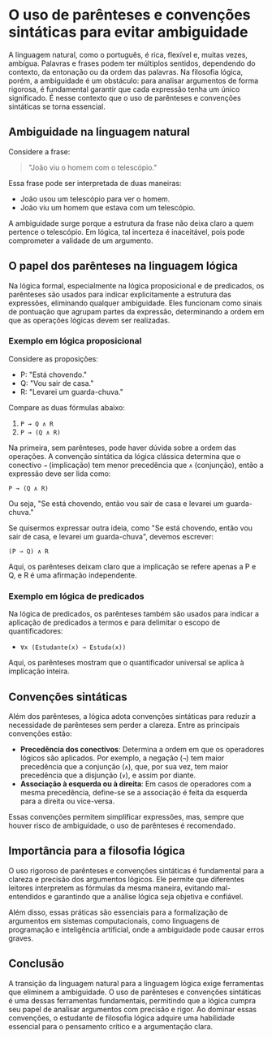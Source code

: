 # O uso de parênteses e convenções sintáticas para evitar ambiguidade

A linguagem natural, como o português, é rica, flexível e, muitas vezes, ambígua. Palavras e frases podem ter múltiplos sentidos, dependendo do contexto, da entonação ou da ordem das palavras. Na filosofia lógica, porém, a ambiguidade é um obstáculo: para analisar argumentos de forma rigorosa, é fundamental garantir que cada expressão tenha um único significado. É nesse contexto que o uso de parênteses e convenções sintáticas se torna essencial.

## Ambiguidade na linguagem natural

Considere a frase:

> "João viu o homem com o telescópio."

Essa frase pode ser interpretada de duas maneiras:
- João usou um telescópio para ver o homem.
- João viu um homem que estava com um telescópio.

A ambiguidade surge porque a estrutura da frase não deixa claro a quem pertence o telescópio. Em lógica, tal incerteza é inaceitável, pois pode comprometer a validade de um argumento.

## O papel dos parênteses na linguagem lógica

Na lógica formal, especialmente na lógica proposicional e de predicados, os parênteses são usados para indicar explicitamente a estrutura das expressões, eliminando qualquer ambiguidade. Eles funcionam como sinais de pontuação que agrupam partes da expressão, determinando a ordem em que as operações lógicas devem ser realizadas.

### Exemplo em lógica proposicional

Considere as proposições:
- P: "Está chovendo."
- Q: "Vou sair de casa."
- R: "Levarei um guarda-chuva."

Compare as duas fórmulas abaixo:

1. `P → Q ∧ R`
2. `P → (Q ∧ R)`

Na primeira, sem parênteses, pode haver dúvida sobre a ordem das operações. A convenção sintática da lógica clássica determina que o conectivo `→` (implicação) tem menor precedência que `∧` (conjunção), então a expressão deve ser lida como:

`P → (Q ∧ R)`

Ou seja, "Se está chovendo, então vou sair de casa e levarei um guarda-chuva."

Se quisermos expressar outra ideia, como "Se está chovendo, então vou sair de casa, e levarei um guarda-chuva", devemos escrever:

`(P → Q) ∧ R`

Aqui, os parênteses deixam claro que a implicação se refere apenas a P e Q, e R é uma afirmação independente.

### Exemplo em lógica de predicados

Na lógica de predicados, os parênteses também são usados para indicar a aplicação de predicados a termos e para delimitar o escopo de quantificadores:

- `∀x (Estudante(x) → Estuda(x))`

Aqui, os parênteses mostram que o quantificador universal se aplica à implicação inteira.

## Convenções sintáticas

Além dos parênteses, a lógica adota convenções sintáticas para reduzir a necessidade de parênteses sem perder a clareza. Entre as principais convenções estão:

- **Precedência dos conectivos**: Determina a ordem em que os operadores lógicos são aplicados. Por exemplo, a negação (`¬`) tem maior precedência que a conjunção (`∧`), que, por sua vez, tem maior precedência que a disjunção (`∨`), e assim por diante.
- **Associação à esquerda ou à direita**: Em casos de operadores com a mesma precedência, define-se se a associação é feita da esquerda para a direita ou vice-versa.

Essas convenções permitem simplificar expressões, mas, sempre que houver risco de ambiguidade, o uso de parênteses é recomendado.

## Importância para a filosofia lógica

O uso rigoroso de parênteses e convenções sintáticas é fundamental para a clareza e precisão dos argumentos lógicos. Ele permite que diferentes leitores interpretem as fórmulas da mesma maneira, evitando mal-entendidos e garantindo que a análise lógica seja objetiva e confiável.

Além disso, essas práticas são essenciais para a formalização de argumentos em sistemas computacionais, como linguagens de programação e inteligência artificial, onde a ambiguidade pode causar erros graves.

## Conclusão

A transição da linguagem natural para a linguagem lógica exige ferramentas que eliminem a ambiguidade. O uso de parênteses e convenções sintáticas é uma dessas ferramentas fundamentais, permitindo que a lógica cumpra seu papel de analisar argumentos com precisão e rigor. Ao dominar essas convenções, o estudante de filosofia lógica adquire uma habilidade essencial para o pensamento crítico e a argumentação clara.